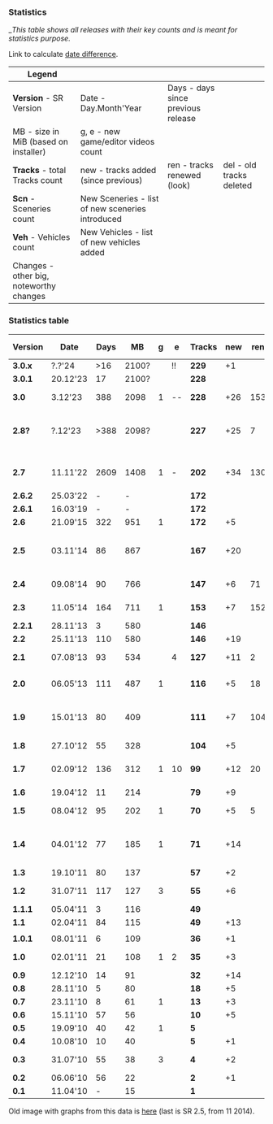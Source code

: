 ### Statistics

__This table shows all releases with their key counts and is meant for statistics purpose._

Link to calculate [date difference](https://www.timeanddate.com/date/durationresult.html?d1=11&m1=11&y1=2022&d2=6&m2=5&y2=2023).

| Legend                   |     |     | |
|--------------------------|-----|-----|-|
| **Version** - SR Version | Date - Day.Month'Year | Days - days since previous release | |
| MB - size in MiB (based on installer) | g, e - new game/editor videos count | | |
| **Tracks** - total Tracks count | new - tracks added (since previous) |  ren - tracks renewed (look) |del - old tracks deleted |
| **Scn** - Sceneries count | New Sceneries - list of new sceneries introduced | | |
| **Veh** - Vehicles count | New Vehicles - list of new vehicles added | | |
| Changes - other big, noteworthy changes | | | |

### Statistics table

|Version  | Date   |Days| MB  |g|e |Tracks |new|ren|del| Scn  |New Sceneries  |Vehicles|New Vehicles| Changes               |
|---------|--------|----|-----|-|--|-------|---|---|---|------|---------------|--------|------------|-----------------------|
|**3.0.x**|  ?.?'24|>16 |2100?| |!!|**229**| +1|   |   |  41  |               |   25   |            |                       |
|**3.0.1**|20.12'23| 17 |2100?| |  |**228**|   |   |   |  41  |               |   25   |            |                       |
|**3.0**  | 3.12'23| 388|2098 |1|--|**228**|+26|153|-2 |  41  |               |   25   |            | OgreNext, PBS, Horizons     |
|**2.8?** | ?.12'23|>388|2098?| |  |**227**|+25| 7 |-2 |  41  | Marble, Spring, Anomaly, PostApo |   25   |            |          |
|         |        |    |     | |  |       |   |   |   |      |               |        |            |                       |
|**2.7**  |11.11'22|2609|1408 |1|- |**202**|+34|130|-4 |**37**| SurrealSpace, GreeceRocky, Other | **25** | HI, SX, BE, U6, U8, MO, 3B | removed cars: 3S,360,CT,M3,TC6, N1,S1 |
|**2.6.2**|25.03'22| -  | -   | |  |**172**|   |   |   |  34  |               |   25   |            |                       |
|**2.6.1**|16.03'19| -  | -   | |  |**172**|   |   |   |  34  |               |   25   |            |                       |
|**2.6**  |21.09'15| 322| 951 |1|  |**172**| +5|   |   |  34  |               | **25** | BV, Y7     |                       |
|**2.5**  |03.11'14| 86 | 867 | |  |**167**|+20|   |   |**34**| Surreal, Stone, Space, Alien, BlackDesert | 23 | | renamed all tracks (3 letter prefix)  |
|**2.4**  |09.08'14| 90 | 766 | |  |**147**| +6| 71|-12|**29**| Crystals, GreeceWhite | **23** | TU, SZ, FN, V1,V2,V3,O | deleted cars: XM, NS, FM |
|**2.3**  |11.05'14| 164| 711 |1|  |**153**| +7|152|   |  27  |               |   19   |            | all tracks renewed, renamed 27 |
|**2.2.1**|28.11'13| 3  | 580 | |  |**146**|   |   |   |  27  |               |   19   |            |                       |
|**2.2**  |25.11'13| 110| 580 | |  |**146**|+19|   |   |**27**| Toxic         |   19   |            |                       |
|**2.1**  |07.08'13| 93 | 534 | |4 |**127**|+11| 2 |   |**26**| Mars, VolcanicDark | **19** | UV, HR, OT, FR4, TW |         |
|         |        |    |     | |  |       |   |   |   |      |               |        |            |                       |
|**2.0**  |06.05'13| 111| 487 |1|  |**116**| +5| 18|   |**24**| Finland, WinterWet | **14** | N1, S8, XZ, LK4 |             |
|**1.9**  |15.01'13| 80 | 409 | |  |**111**| +7|104|   |**22**| Autumn, Moss, JungleDark, AutumnDark | 10 | | all tracks renewed, simulation changed |
|**1.8**  |27.10'12| 55 | 328 | |  |**104**| +5|   |   |  18  |               | **10** | S1         | deleted car: RS       |
|**1.7**  |02.09'12| 136| 312 |1|10| **99**|+12| 20|   |**18**| Canyon, Asphalt, SavannaDry | 10 |  | tracks: +7 VDrift, cars fixed |
|**1.6**  |19.04'12| 11 | 214 | |  | **79**| +9|   |   |  15  |               |   10   |            |                       |
|**1.5**  |08.04'12| 95 | 202 |1|  | **70**| +5| 5 |-6 |**15**| DesertMud, ForestMntn  | 10 |       |                       | 
|**1.4**  |04.01'12| 77 | 185 |1|  | **71**|+14|   |   |**13**| Volcanic, Unidentified, ForestYellow, IslandDark | **10** | TC6, NS |  |
|**1.3**  |19.10'11| 80 | 137 | |  | **57**| +2|   |   |  9   |               |   8    |            |                       |
|**1.2**  |31.07'11| 117| 127 |3|  | **55**| +6|   |   |**9** | Mud, Greece, Australia | **8** | ES, FM |                   |
|**1.1.1**|05.04'11| 3  | 116 | |  | **49**|   |   |   |  6   |               |   6    | | |
|**1.1**  |02.04'11| 84 | 115 | |  | **49**|+13|   |   |  6   |               |   6    | | |
|         |        |    |     | |  |       |   |   |   |      |               |        |            |                       |
|**1.0.1**|08.01'11| 6  | 109 | |  | **36**| +1|   |   |  6   |               |   6    | | |
|**1.0**  |02.01'11| 21 | 108 |1|2 | **35**| +3|   |   |**6** |Island         | **6**  | XM, RS2, M3 |                      |
|**0.9**  |12.12'10| 14 |  91 | |  | **32**|+14|   |   |  5   |               |   3    | | |
|**0.8**  |28.11'10| 5  |  80 | |  | **18**| +5|   |   |**5** |Forest, Winter |   3    | | |
|**0.7**  |23.11'10| 8  |  61 |1|  | **13**| +3|   |   |  3   |               |   3    | | |
|**0.6**  |15.11'10| 57 |  56 | |  | **10**| +5|   |   |  3   |               |   3    | | |
|**0.5**  |19.09'10| 40 |  42 |1|  |  **5**|   |   |   |  3   |               |   3    | | |
|**0.4**  |10.08'10| 10 |  40 | |  |  **5**| +1|   |   |  3   |               |   3    | | |
|**0.3**  |31.07'10| 55 |  38 |3|  |  **4**| +2|   |   |**3** |Desert, Savanna|   3    | | |
|**0.2**  |06.06'10| 56 |  22 | |  |  **2**| +1|   |   |**1** |Jungle         | **3**  | CT, 360    |                       |
|**0.1**  |11.04'10| -  |  15 | |  |  **1**|   |   |   |**0** |               | **1**  | 3S         |                       |

Old image with graphs from this data is [here](images/StatisticsOld.png) (last is SR 2.5, from 11 2014).
